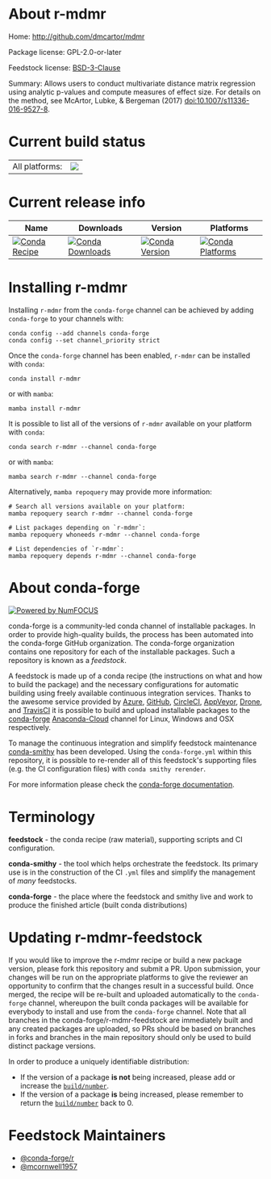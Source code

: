 About r-mdmr
============

Home: http://github.com/dmcartor/mdmr

Package license: GPL-2.0-or-later

Feedstock license: [BSD-3-Clause](https://github.com/conda-forge/r-mdmr-feedstock/blob/main/LICENSE.txt)

Summary: Allows users to conduct multivariate distance matrix regression using analytic p-values and compute measures of effect size. For details on the method, see McArtor, Lubke, & Bergeman (2017) <doi:10.1007/s11336-016-9527-8>.

Current build status
====================


<table><tr><td>All platforms:</td>
    <td>
      <a href="https://dev.azure.com/conda-forge/feedstock-builds/_build/latest?definitionId=6713&branchName=main">
        <img src="https://dev.azure.com/conda-forge/feedstock-builds/_apis/build/status/r-mdmr-feedstock?branchName=main">
      </a>
    </td>
  </tr>
</table>

Current release info
====================

| Name | Downloads | Version | Platforms |
| --- | --- | --- | --- |
| [![Conda Recipe](https://img.shields.io/badge/recipe-r--mdmr-green.svg)](https://anaconda.org/conda-forge/r-mdmr) | [![Conda Downloads](https://img.shields.io/conda/dn/conda-forge/r-mdmr.svg)](https://anaconda.org/conda-forge/r-mdmr) | [![Conda Version](https://img.shields.io/conda/vn/conda-forge/r-mdmr.svg)](https://anaconda.org/conda-forge/r-mdmr) | [![Conda Platforms](https://img.shields.io/conda/pn/conda-forge/r-mdmr.svg)](https://anaconda.org/conda-forge/r-mdmr) |

Installing r-mdmr
=================

Installing `r-mdmr` from the `conda-forge` channel can be achieved by adding `conda-forge` to your channels with:

```
conda config --add channels conda-forge
conda config --set channel_priority strict
```

Once the `conda-forge` channel has been enabled, `r-mdmr` can be installed with `conda`:

```
conda install r-mdmr
```

or with `mamba`:

```
mamba install r-mdmr
```

It is possible to list all of the versions of `r-mdmr` available on your platform with `conda`:

```
conda search r-mdmr --channel conda-forge
```

or with `mamba`:

```
mamba search r-mdmr --channel conda-forge
```

Alternatively, `mamba repoquery` may provide more information:

```
# Search all versions available on your platform:
mamba repoquery search r-mdmr --channel conda-forge

# List packages depending on `r-mdmr`:
mamba repoquery whoneeds r-mdmr --channel conda-forge

# List dependencies of `r-mdmr`:
mamba repoquery depends r-mdmr --channel conda-forge
```


About conda-forge
=================

[![Powered by
NumFOCUS](https://img.shields.io/badge/powered%20by-NumFOCUS-orange.svg?style=flat&colorA=E1523D&colorB=007D8A)](https://numfocus.org)

conda-forge is a community-led conda channel of installable packages.
In order to provide high-quality builds, the process has been automated into the
conda-forge GitHub organization. The conda-forge organization contains one repository
for each of the installable packages. Such a repository is known as a *feedstock*.

A feedstock is made up of a conda recipe (the instructions on what and how to build
the package) and the necessary configurations for automatic building using freely
available continuous integration services. Thanks to the awesome service provided by
[Azure](https://azure.microsoft.com/en-us/services/devops/), [GitHub](https://github.com/),
[CircleCI](https://circleci.com/), [AppVeyor](https://www.appveyor.com/),
[Drone](https://cloud.drone.io/welcome), and [TravisCI](https://travis-ci.com/)
it is possible to build and upload installable packages to the
[conda-forge](https://anaconda.org/conda-forge) [Anaconda-Cloud](https://anaconda.org/)
channel for Linux, Windows and OSX respectively.

To manage the continuous integration and simplify feedstock maintenance
[conda-smithy](https://github.com/conda-forge/conda-smithy) has been developed.
Using the ``conda-forge.yml`` within this repository, it is possible to re-render all of
this feedstock's supporting files (e.g. the CI configuration files) with ``conda smithy rerender``.

For more information please check the [conda-forge documentation](https://conda-forge.org/docs/).

Terminology
===========

**feedstock** - the conda recipe (raw material), supporting scripts and CI configuration.

**conda-smithy** - the tool which helps orchestrate the feedstock.
                   Its primary use is in the construction of the CI ``.yml`` files
                   and simplify the management of *many* feedstocks.

**conda-forge** - the place where the feedstock and smithy live and work to
                  produce the finished article (built conda distributions)


Updating r-mdmr-feedstock
=========================

If you would like to improve the r-mdmr recipe or build a new
package version, please fork this repository and submit a PR. Upon submission,
your changes will be run on the appropriate platforms to give the reviewer an
opportunity to confirm that the changes result in a successful build. Once
merged, the recipe will be re-built and uploaded automatically to the
`conda-forge` channel, whereupon the built conda packages will be available for
everybody to install and use from the `conda-forge` channel.
Note that all branches in the conda-forge/r-mdmr-feedstock are
immediately built and any created packages are uploaded, so PRs should be based
on branches in forks and branches in the main repository should only be used to
build distinct package versions.

In order to produce a uniquely identifiable distribution:
 * If the version of a package **is not** being increased, please add or increase
   the [``build/number``](https://docs.conda.io/projects/conda-build/en/latest/resources/define-metadata.html#build-number-and-string).
 * If the version of a package **is** being increased, please remember to return
   the [``build/number``](https://docs.conda.io/projects/conda-build/en/latest/resources/define-metadata.html#build-number-and-string)
   back to 0.

Feedstock Maintainers
=====================

* [@conda-forge/r](https://github.com/conda-forge/r/)
* [@mcornwell1957](https://github.com/mcornwell1957/)

